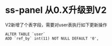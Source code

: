 ss-panel 从0.X升级到V2
========

V2新增了个表字段，需要对user表执行如下更新操作

```
ALTER TABLE `user`
ADD `ref_by` int(11) NOT NULL DEFAULT '0',
```